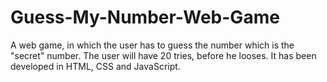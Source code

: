 # Guess-My-Number-Web-Game
A web game, in which the user has to guess the number which is the "secret" number. The user will have 20 tries, before he looses. It has been developed in HTML, CSS and JavaScript.
